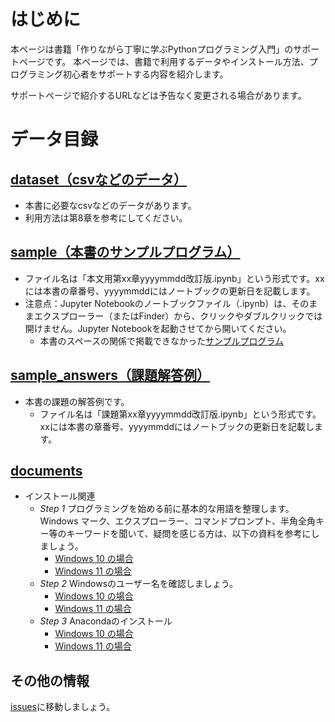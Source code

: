# はじめに
本ページは書籍「作りながら丁寧に学ぶPythonプログラミング入門」のサポートページです。
本ページでは、書籍で利用するデータやインストール方法、プログラミング初心者をサポートする内容を紹介します。

サポートページで紹介するURLなどは予告なく変更される場合があります。

# データ目録
## [dataset（csvなどのデータ）](https://github.com/oyo-k/book/tree/master/dataset)
- 本書に必要なcsvなどのデータがあります。
- 利用方法は第8章を参考にしてください。

## [sample（本書のサンプルプログラム）](https://github.com/oyo-k/book/tree/master/sample)
- ファイル名は「本文用第xx章yyyymmdd改訂版.ipynb」という形式です。xxには本書の章番号、yyyymmddにはノートブックの更新日を記載します。
- 注意点：Jupyter Notebookのノートブックファイル（.ipynb）は、そのままエクスプローラー（またはFinder）から、クリックやダブルクリックでは開けません。Jupyter Notebookを起動させてから開いてください。
  - 本書のスペースの関係で掲載できなかった[サンプルプログラム](https://github.com/oyo-k/book/tree/master/sample_answers)

## [sample_answers（課題解答例）](https://github.com/oyo-k/book/tree/master/sample_answers)
- 本書の課題の解答例です。
  - ファイル名は「課題第xx章yyyymmdd改訂版.ipynb」という形式です。xxには本書の章番号、yyyymmddにはノートブックの更新日を記載します。

## [documents](https://github.com/oyo-k/book/tree/master/documents)
- インストール関連 	
	- *Step 1* プログラミングを始める前に基本的な用語を整理します。Windows マーク、エクスプローラー、コマンドプロンプト、半角全角キー等のキーワードを聞いて、疑問を感じる方は、以下の資料を参考にしましょう。
		- [Windows 10 の場合](https://github.com/oyo-k/book/blob/master/documents/s1_1_Windows10%E7%94%A8%E8%AA%9E%E5%85%A5%E9%96%80.pdf)
		- [Windows 11 の場合](https://github.com/oyo-k/book/blob/master/documents/Windows11_s1_1_%E7%94%A8%E8%AA%9E%E5%85%A5%E9%96%80.pdf)
	- *Step 2* Windowsのユーザー名を確認しましょう。
		- [Windows 10 の場合](https://github.com/oyo-k/book/blob/master/documents/s1_2_Windows10%E3%81%AEAnaconda%E5%B0%8E%E5%85%A5%E6%BA%96%E5%82%99.pdf)
		- [Windows 11 の場合](https://github.com/oyo-k/book/blob/master/documents/Windows11_s1_2_Anaconda%E5%B0%8E%E5%85%A5%E6%BA%96%E5%82%99.pdf)
	- *Step 3* Anacondaのインストール
		-  [Windows 10 の場合](https://github.com/oyo-k/book/blob/master/documents/s1_3_Windows10_Anaconda%E3%81%AE%E3%82%A4%E3%83%B3%E3%82%B9%E3%83%88%E3%83%BC%E3%83%AB%E6%96%B9%E6%B3%95.pdf)
		-  [Windows 11 の場合](https://github.com/oyo-k/book/blob/master/documents/Windows11_s1_3_Anaconda%E3%81%AE%E3%82%A4%E3%83%B3%E3%82%B9%E3%83%88%E3%83%BC%E3%83%AB%E6%96%B9%E6%B3%95.pdf)

## その他の情報
[issues](https://github.com/oyo-k/book/issues)に移動しましょう。
